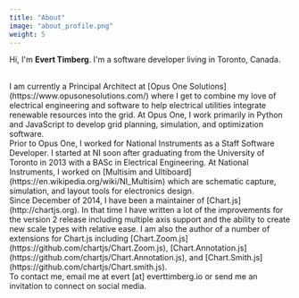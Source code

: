 ```yaml
---
title: "About"
image: "about_profile.png"
weight: 5
---
```

Hi, I'm **Evert Timberg**. I'm a software developer living in Toronto, Canada.

<br>
I am currently a Principal Architect at [Opus One Solutions](https://www.opusonesolutions.com/) where I get to combine my love of electrical engineering and software to help electrical utilities integrate renewable resources into the grid. At Opus One, I work primarily in Python and JavaScript to develop grid planning, simulation, and optimization software. 

<br>
Prior to Opus One, I worked for National Instruments as a Staff Software Developer. I started at NI soon after graduating from the University of Toronto in 2013 with a BASc in Electrical Engineering. At National Instruments, I worked on [Multisim and Ultiboard](https://en.wikipedia.org/wiki/NI_Multisim) which are schematic capture, simulation, and layout tools for electronics design.

<br>
Since December of 2014, I have been a maintainer of [Chart.js](http://chartjs.org). In that time I have written a lot of the improvements for the version 2 release including multiple axis support and the ability to create new scale types with relative ease. I am also the author of a number of extensions for Chart.js including [Chart.Zoom.js](https://github.com/chartjs/Chart.Zoom.js), [Chart.Annotation.js](https://github.com/chartjs/Chart.Annotation.js), and [Chart.Smith.js](https://github.com/chartjs/Chart.smith.js).

<br>
To contact me, email me at evert [at] everttimberg.io or send me an invitation to connect on social media.